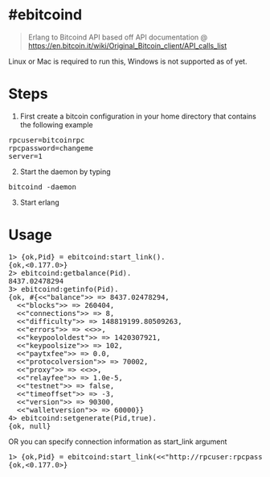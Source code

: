 #ebitcoind
=========
> Erlang to Bitcoind API based off API documentation @ https://en.bitcoin.it/wiki/Original_Bitcoin_client/API_calls_list

Linux or Mac is required to run this, Windows is not supported as of yet.

Steps
=====
1. First create a bitcoin configuration in your home directory that contains the following example
<pre>
rpcuser=bitcoinrpc
rpcpassword=changeme
server=1
</pre>
2. Start the daemon by typing
<pre>bitcoind -daemon</pre>
3. Start erlang

Usage
=====
<pre>
1&gt; {ok,Pid} = ebitcoind:start_link().
{ok,&lt;0.177.0&gt;}
2&gt; ebitcoind:getbalance(Pid).
8437.02478294
3&gt; ebitcoind:getinfo(Pid).
{ok, #{&lt;&lt;&quot;balance&quot;&gt;&gt; =&gt; 8437.02478294,
  &lt;&lt;&quot;blocks&quot;&gt;&gt; =&gt; 260404,
  &lt;&lt;&quot;connections&quot;&gt;&gt; =&gt; 8,
  &lt;&lt;&quot;difficulty&quot;&gt;&gt; =&gt; 148819199.80509263,
  &lt;&lt;&quot;errors&quot;&gt;&gt; =&gt; &lt;&lt;&gt;&gt;,
  &lt;&lt;&quot;keypoololdest&quot;&gt;&gt; =&gt; 1420307921,
  &lt;&lt;&quot;keypoolsize&quot;&gt;&gt; =&gt; 102,
  &lt;&lt;&quot;paytxfee&quot;&gt;&gt; =&gt; 0.0,
  &lt;&lt;&quot;protocolversion&quot;&gt;&gt; =&gt; 70002,
  &lt;&lt;&quot;proxy&quot;&gt;&gt; =&gt; &lt;&lt;&gt;&gt;,
  &lt;&lt;&quot;relayfee&quot;&gt;&gt; =&gt; 1.0e-5,
  &lt;&lt;&quot;testnet&quot;&gt;&gt; =&gt; false,
  &lt;&lt;&quot;timeoffset&quot;&gt;&gt; =&gt; -3,
  &lt;&lt;&quot;version&quot;&gt;&gt; =&gt; 90300,
  &lt;&lt;&quot;walletversion&quot;&gt;&gt; =&gt; 60000}}
4&gt; ebitcoind:setgenerate(Pid,true).
{ok, null}
</pre>
OR you can specify connection information as start_link argument
<pre>
1> {ok,Pid} = ebitcoind:start_link(<<"http://rpcuser:rpcpassword@host:port">>).
{ok,<0.177.0>}
</pre>
